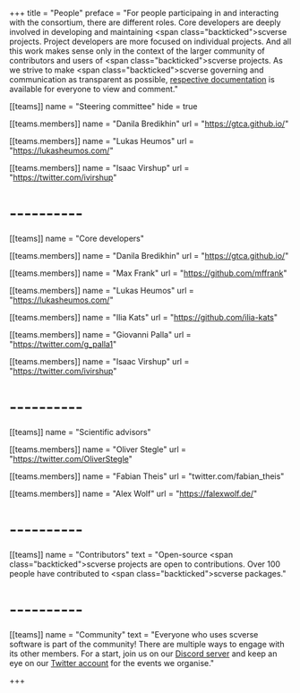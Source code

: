+++
title = "People"
preface = "For people participaing in and interacting with the consortium, there are different roles. Core developers are deeply involved in developing and maintaining <span class=\"backticked\">scverse</span> projects. Project developers are more focused on individual projects. And all this work makes sense only in the context of the larger community of contributors and users of <span class=\"backticked\">scverse</span> projects. As we strive to make <span class=\"backticked\">scverse</span> governing and communication as transparent as possible, <a href='https://github.com/scverse/governance' target='_blank'>respective documentation</a> is available for everyone to view and comment."

[[teams]]
	name = "Steering committee"
	hide = true

[[teams.members]]
	name = "Danila Bredikhin"
	url = "https://gtca.github.io/"

[[teams.members]]
	name = "Lukas Heumos"
	url = "https://lukasheumos.com/"

[[teams.members]]
	name = "Isaac Virshup"
	url = "https://twitter.com/ivirshup"

# ----------

[[teams]]
	name = "Core developers"

[[teams.members]]
	name = "Danila Bredikhin"
	url = "https://gtca.github.io/"

[[teams.members]]
	name = "Max Frank"
	url = "https://github.com/mffrank"

[[teams.members]]
	name = "Lukas Heumos"
	url = "https://lukasheumos.com/"

[[teams.members]]
	name = "Ilia Kats"
	url = "https://github.com/ilia-kats"

[[teams.members]]
	name = "Giovanni Palla"
	url = "https://twitter.com/g_palla1"

[[teams.members]]
	name = "Isaac Virshup"
	url = "https://twitter.com/ivirshup"

# ----------

[[teams]]
	name = "Scientific advisors"

[[teams.members]]
	name = "Oliver Stegle"
	url = "https://twitter.com/OliverStegle"

[[teams.members]]
	name = "Fabian Theis"
	url = "twitter.com/fabian_theis"

[[teams.members]]
	name = "Alex Wolf"
	url = "https://falexwolf.de/"

# ----------

[[teams]]
	name = "Contributors"
	text = "Open-source <span class=\"backticked\">scverse</span> projects are open to contributions. Over 100 people have contributed to <span class=\"backticked\">scverse</span> packages."

# ----------

[[teams]]
	name = "Community"
	text = "Everyone who uses <span class='backticked'>scverse</span> software is part of the community! There are multiple ways to engage with its other members. For a start, join us on our <a href='https://discord.gg/zDVDtFFcNe' target='_blank'>Discord server</a> and keep an eye on our <a href='https://twitter.com/scanpy_team' target='_blank'>Twitter account</a> for the events we organise."

+++
